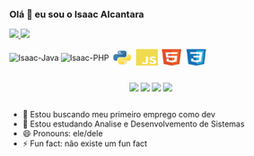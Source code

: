 ### Olá 👋 eu sou o Isaac Alcantara

<div align="align-center">
  <a href="https://github.com/isaacalcantara">
  <img height="180em" src="https://github-readme-stats.vercel.app/api?username=isaacalcantara&show_icons=true&theme=dark&include_all_commits=true&count_private=true">
  <img height="180em" src="https://github-readme-stats.vercel.app/api/top-langs/?username=isaacalcantara&layout=compact&langs_count=7&theme=dark">
</div>
  
 <div style="display: inline-block" align="center"><br>
  <img align="center" alt="Isaac-Java" height="30" width="40" src="https://cdn.jsdelivr.net/gh/devicons/devicon/icons/java/java-original.svg">
   <img align="center" alt="Isaac-PHP" height="30" width="40" src="https://cdn.jsdelivr.net/gh/devicons/devicon/icons/php/php-plain.svg">
   <img align="center" alt="Isaac-Python" height="30" width="40" src="https://raw.githubusercontent.com/devicons/devicon/master/icons/python/python-original.svg">
  <img align="center" alt="Isaac-Js" height="30" width="40" src="https://raw.githubusercontent.com/devicons/devicon/master/icons/javascript/javascript-plain.svg">
  <img align="center" alt="Isaac-HTML" height="30" width="40" src="https://raw.githubusercontent.com/devicons/devicon/master/icons/html5/html5-original.svg">
  <img align="center" alt="Isaac-CSS" height="30" width="40" src="https://raw.githubusercontent.com/devicons/devicon/master/icons/css3/css3-original.svg">
</div>
  
##
  
  <div align="center"> 
  <a href="**https://www.youtube.com/channel/UC_-uuuZbY0AAt9CViNzvc-Q**" target="_blank"><img src="https://img.shields.io/badge/YouTube-FF0000?style=for-the-badge&logo=youtube&logoColor=white" target="_blank"></a>
 <a href="https://discord.gg/GAWZV57r" target="_blank"><img src="https://img.shields.io/badge/Discord-7289DA?style=for-the-badge&logo=discord&logoColor=white" target="_blank"></a> 
  <a href = "mailto:isaacalcz1@gmail.com"><img src="https://img.shields.io/badge/-Gmail-%23333?style=for-the-badge&logo=gmail&logoColor=white" target="_blank"></a>
  <a href="https://www.linkedin.com/in/isaac-alcantara-0a7869223/" target="_blank"><img src="https://img.shields.io/badge/-LinkedIn-%230077B5?style=for-the-badge&logo=linkedin&logoColor=white" target="_blank"></a> 

    
</div>
  
##
  
- 🔭 Estou buscando meu primeiro emprego como dev
- 🌱 Estou estudando Analise e Desenvolvemento de Sistemas
- 😄 Pronouns: ele/dele
- ⚡ Fun fact: não existe um fun fact
